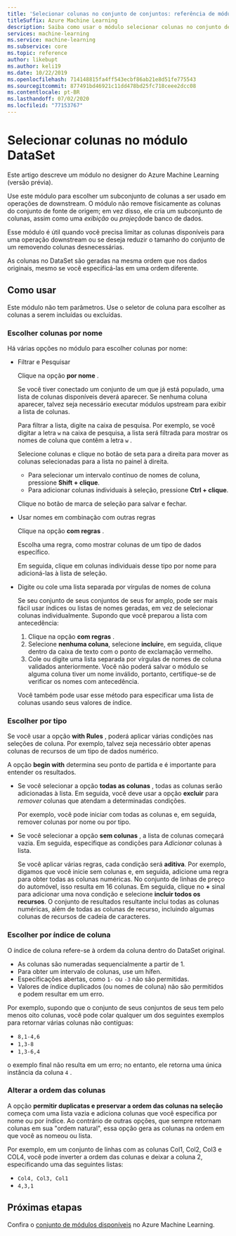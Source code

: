 ```yaml
---
title: 'Selecionar colunas no conjunto de conjuntos: referência de módulo'
titleSuffix: Azure Machine Learning
description: Saiba como usar o módulo selecionar colunas no conjunto de informações em Azure Machine Learning para escolher um subconjunto de colunas a ser usado em operações de downstream.
services: machine-learning
ms.service: machine-learning
ms.subservice: core
ms.topic: reference
author: likebupt
ms.author: keli19
ms.date: 10/22/2019
ms.openlocfilehash: 714148815fa4ff543ecbf86ab21e8d51fe775543
ms.sourcegitcommit: 877491bd46921c11dd478bd25fc718ceee2dcc08
ms.contentlocale: pt-BR
ms.lasthandoff: 07/02/2020
ms.locfileid: "77153767"
---
```

# <a name="select-columns-in-dataset-module"></a>Selecionar colunas no módulo DataSet

Este artigo descreve um módulo no designer do Azure Machine Learning (versão prévia).

Use este módulo para escolher um subconjunto de colunas a ser usado em operações de downstream. O módulo não remove fisicamente as colunas do conjunto de fonte de origem; em vez disso, ele cria um subconjunto de colunas, assim como uma *exibição* ou *projeção*de banco de dados.

Esse módulo é útil quando você precisa limitar as colunas disponíveis para uma operação downstream ou se deseja reduzir o tamanho do conjunto de um removendo colunas desnecessárias.

As colunas no DataSet são geradas na mesma ordem que nos dados originais, mesmo se você especificá-las em uma ordem diferente.

## <a name="how-to-use"></a>Como usar

Este módulo não tem parâmetros. Use o seletor de coluna para escolher as colunas a serem incluídas ou excluídas.

### <a name="choose-columns-by-name"></a>Escolher colunas por nome

Há várias opções no módulo para escolher colunas por nome: 

+ Filtrar e Pesquisar

    Clique na opção **por nome** .

    Se você tiver conectado um conjunto de um que já está populado, uma lista de colunas disponíveis deverá aparecer. Se nenhuma coluna aparecer, talvez seja necessário executar módulos upstream para exibir a lista de colunas.

    Para filtrar a lista, digite na caixa de pesquisa. Por exemplo, se você digitar a letra `w` na caixa de pesquisa, a lista será filtrada para mostrar os nomes de coluna que contêm a letra `w` .

    Selecione colunas e clique no botão de seta para a direita para mover as colunas selecionadas para a lista no painel à direita.

    + Para selecionar um intervalo contínuo de nomes de coluna, pressione **Shift + clique**.
    + Para adicionar colunas individuais à seleção, pressione **Ctrl + clique**.

    Clique no botão de marca de seleção para salvar e fechar.

+ Usar nomes em combinação com outras regras

    Clique na opção **com regras** .
    
    Escolha uma regra, como mostrar colunas de um tipo de dados específico.

    Em seguida, clique em colunas individuais desse tipo por nome para adicioná-las à lista de seleção.

+ Digite ou cole uma lista separada por vírgulas de nomes de coluna

    Se seu conjunto de seus conjuntos de seus for amplo, pode ser mais fácil usar índices ou listas de nomes geradas, em vez de selecionar colunas individualmente. Supondo que você preparou a lista com antecedência:

    1. Clique na opção **com regras** . 
    2. Selecione **nenhuma coluna**, selecione **incluir**e, em seguida, clique dentro da caixa de texto com o ponto de exclamação vermelho. 
    3. Cole ou digite uma lista separada por vírgulas de nomes de coluna validados anteriormente. Você não poderá salvar o módulo se alguma coluna tiver um nome inválido, portanto, certifique-se de verificar os nomes com antecedência.
    
    Você também pode usar esse método para especificar uma lista de colunas usando seus valores de índice. 

### <a name="choose-by-type"></a>Escolher por tipo

Se você usar a opção **with Rules** , poderá aplicar várias condições nas seleções de coluna. Por exemplo, talvez seja necessário obter apenas colunas de recursos de um tipo de dados numérico.

A opção **begin with** determina seu ponto de partida e é importante para entender os resultados. 

+ Se você selecionar a opção **todas as colunas** , todas as colunas serão adicionadas à lista. Em seguida, você deve usar a opção **excluir** para *remover* colunas que atendam a determinadas condições. 

    Por exemplo, você pode iniciar com todas as colunas e, em seguida, remover colunas por nome ou por tipo.

+ Se você selecionar a opção **sem colunas** , a lista de colunas começará vazia. Em seguida, especifique as condições para *Adicionar* colunas à lista. 

    Se você aplicar várias regras, cada condição será **aditiva**. Por exemplo, digamos que você inicie sem colunas e, em seguida, adicione uma regra para obter todas as colunas numéricas. No conjunto de linhas de preço do automóvel, isso resulta em 16 colunas. Em seguida, clique no **+** sinal para adicionar uma nova condição e selecione **incluir todos os recursos**. O conjunto de resultados resultante inclui todas as colunas numéricas, além de todas as colunas de recurso, incluindo algumas colunas de recursos de cadeia de caracteres.

### <a name="choose-by-column-index"></a>Escolher por índice de coluna

O índice de coluna refere-se à ordem da coluna dentro do DataSet original.

+ As colunas são numeradas sequencialmente a partir de 1.  
+ Para obter um intervalo de colunas, use um hífen. 
+ Especificações abertas, como `1-` ou `-3` não são permitidas.
+ Valores de índice duplicados (ou nomes de coluna) não são permitidos e podem resultar em um erro.

Por exemplo, supondo que o conjunto de seus conjuntos de seus tem pelo menos oito colunas, você pode colar qualquer um dos seguintes exemplos para retornar várias colunas não contíguas: 

+ `8,1-4,6`
+ `1,3-8`
+ `1,3-6,4` 

o exemplo final não resulta em um erro; no entanto, ele retorna uma única instância da coluna `4` .



### <a name="change-order-of-columns"></a>Alterar a ordem das colunas

A opção **permitir duplicatas e preservar a ordem das colunas na seleção** começa com uma lista vazia e adiciona colunas que você especifica por nome ou por índice. Ao contrário de outras opções, que sempre retornam colunas em sua "ordem natural", essa opção gera as colunas na ordem em que você as nomeou ou lista. 

Por exemplo, em um conjunto de linhas com as colunas Col1, Col2, Col3 e COL4, você pode inverter a ordem das colunas e deixar a coluna 2, especificando uma das seguintes listas:

+ `Col4, Col3, Col1`
+ `4,3,1`


## <a name="next-steps"></a>Próximas etapas

Confira o [conjunto de módulos disponíveis](module-reference.md) no Azure Machine Learning. 